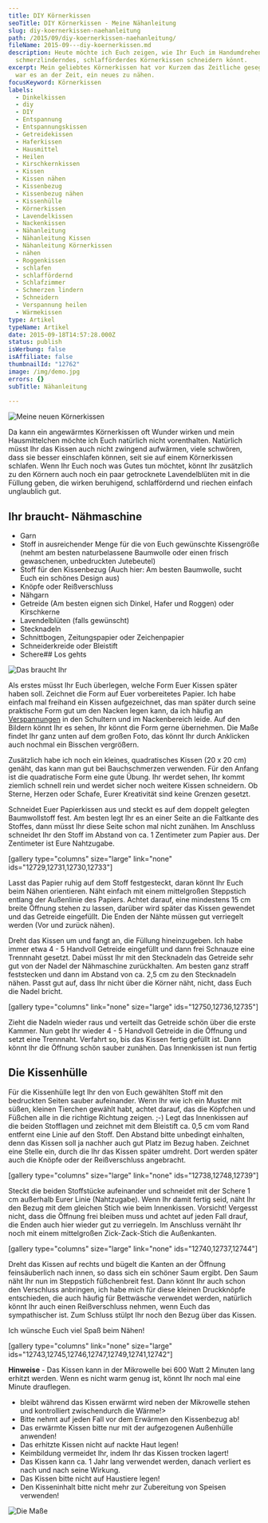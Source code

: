```yaml
---
title: DIY Körnerkissen
seoTitle: DIY Körnerkissen - Meine Nähanleitung
slug: diy-koernerkissen-naehanleitung
path: /2015/09/diy-koernerkissen-naehanleitung/
fileName: 2015-09---diy-koernerkissen.md
description: Heute möchte ich Euch zeigen, wie Ihr Euch im Handumdrehen ein
  schmerzlinderndes, schlafförderdes Körnerkissen schneidern könnt.
excerpt: Mein geliebtes Körnerkissen hat vor Kurzem das Zeitliche gesegnet, also
  war es an der Zeit, ein neues zu nähen.
focusKeyword: Körnerkissen
labels:
  - Dinkelkissen
  - diy
  - DIY
  - Entspannung
  - Entspannungskissen
  - Getreidekissen
  - Haferkissen
  - Hausmittel
  - Heilen
  - Kirschkernkissen
  - Kissen
  - Kissen nähen
  - Kissenbezug
  - Kissenbezug nähen
  - Kissenhülle
  - Körnerkissen
  - Lavendelkissen
  - Nackenkissen
  - Nähanleitung
  - Nähanleitung Kissen
  - Nähanleitung Körnerkissen
  - nähen
  - Roggenkissen
  - schlafen
  - schlaffördernd
  - Schlafzimmer
  - Schmerzen lindern
  - Schneidern
  - Verspannung heilen
  - Wärmekissen
type: Artikel
typeName: Artikel
date: 2015-09-18T14:57:28.000Z
status: publish
isWerbung: false
isAffiliate: false
thumbnailId: "12762"
image: /img/demo.jpg
errors: {}
subTitle: Nähanleitung
  
---
```


![Meine neuen Körnerkissen](http://cardamonchai.com/wp-content/uploads/2015/09/Körnerkissen-44-640x427.jpg "Meine neuen Körnerkissen")

Da kann ein angewärmtes Körnerkissen oft Wunder wirken und mein Hausmittelchen
möchte ich Euch natürlich nicht vorenthalten. Natürlich müsst Ihr das Kissen
auch nicht zwingend aufwärmen, viele schwören, dass sie besser einschlafen
können, seit sie auf einem Körnerkissen schlafen. Wenn Ihr Euch noch was Gutes
tun möchtet, könnt Ihr zusätzlich zu den Körnern auch noch ein paar getrocknete
Lavendelblüten mit in die Füllung geben, die wirken beruhigend, schlaffördernd
und riechen einfach unglaublich gut.

## Ihr braucht- Nähmaschine

- Garn
- Stoff in ausreichender Menge für die von Euch gewünschte Kissengröße (nehmt am
  besten naturbelassene Baumwolle oder einen frisch gewaschenen, unbedruckten
  Jutebeutel)
- Stoff für den Kissenbezug (Auch hier: Am besten Baumwolle, sucht Euch ein
  schönes Design aus)
- Knöpfe oder Reißverschluss
- Nähgarn
- Getreide (Am besten eignen sich Dinkel, Hafer und Roggen) oder Kirschkerne
- Lavendelblüten (falls gewünscht)
- Stecknadeln
- Schnittbogen, Zeitungspapier oder Zeichenpapier
- Schneiderkreide oder Bleistift
- Schere## Los gehts

![Das braucht Ihr](http://cardamonchai.com/wp-content/uploads/2015/09/Körnerkissen-11-640x408.jpg "Das braucht Ihr")

Als erstes müsst Ihr Euch überlegen, welche Form Euer Kissen später haben soll.
Zeichnet die Form auf Euer vorbereitetes Papier. Ich habe einfach mal freihand
ein Kissen aufgezeichnet, das man später durch seine praktische Form gut um den
Nacken legen kann, da ich häufig an
[Verspannungen](/2014/11/auf-dem-weg-zur-tiefenentspannung/) in den Schultern
und im Nackenbereich leide. Auf den Bildern könnt Ihr es sehen, Ihr könnt die
Form gerne übernehmen. Die Maße findet Ihr ganz unten auf dem großen Foto, das
könnt Ihr durch Anklicken auch nochmal ein Bisschen vergrößern.

Zusätzlich habe ich noch ein kleines, quadratisches Kissen (20 x 20 cm) genäht,
das kann man gut bei Bauchschmerzen verwenden. Für den Anfang ist die
quadratische Form eine gute Übung. Ihr werdet sehen, Ihr kommt ziemlich schnell
rein und werdet sicher noch weitere Kissen schneidern. Ob Sterne, Herzen oder
Schafe, Eurer Kreativität sind keine Grenzen gesetzt.

Schneidet Euer Papierkissen aus und steckt es auf dem doppelt gelegten
Baumwollstoff fest. Am besten legt Ihr es an einer Seite an die Faltkante des
Stoffes, dann müsst Ihr diese Seite schon mal nicht zunähen. Im Anschluss
schneidet Ihr den Stoff im Abstand von ca. 1 Zentimeter zum Papier aus. Der
Zentimeter ist Eure Nahtzugabe.

[gallery type="columns" size="large" link="none" ids="12729,12731,12730,12733"]

Lasst das Papier ruhig auf dem Stoff festgesteckt, daran könnt Ihr Euch beim
Nähen orientieren. Näht einfach mit einem mittelgroßen Steppstich entlang der
Außenlinie des Papiers. Achtet darauf, eine mindestens 15 cm breite Öffnung
stehen zu lassen, darüber wird später das Kissen gewendet und das Getreide
eingefüllt. Die Enden der Nähte müssen gut verriegelt werden (Vor und zurück
nähen).

Dreht das Kissen um und fangt an, die Füllung hineinzugeben. Ich habe immer etwa
4 - 5 Handvoll Getreide eingefüllt und dann frei Schnauze eine Trennnaht
gesetzt. Dabei müsst Ihr mit den Stecknadeln das Getreide sehr gut von der Nadel
der Nähmaschine zurückhalten. Am besten ganz straff feststecken und dann im
Abstand von ca. 2,5 cm zu den Stecknadeln nähen. Passt gut auf, dass Ihr nicht
über die Körner näht, nicht, dass Euch die Nadel bricht.

[gallery type="columns" link="none" size="large" ids="12750,12736,12735"]

Zieht die Nadeln wieder raus und verteilt das Getreide schön über die erste
Kammer. Nun gebt Ihr wieder 4 - 5 Handvoll Getreide in die Öffnung und setzt
eine Trennnaht. Verfahrt so, bis das Kissen fertig gefüllt ist. Dann könnt Ihr
die Öffnung schön sauber zunähen. Das Innenkissen ist nun fertig

## Die Kissenhülle

Für die Kissenhülle legt Ihr den von Euch gewählten Stoff mit den bedruckten
Seiten sauber aufeinander. Wenn Ihr wie ich ein Muster mit süßen, kleinen
Tierchen gewählt habt, achtet darauf, das die Köpfchen und Füßchen alle in die
richtige Richtung zeigen. ;-) Legt das Innenkissen auf die beiden Stofflagen und
zeichnet mit dem Bleistift ca. 0,5 cm vom Rand entfernt eine Linie auf den
Stoff. Den Abstand bitte unbedingt einhalten, denn das Kissen soll ja nachher
auch gut Platz im Bezug haben. Zeichnet eine Stelle ein, durch die Ihr das
Kissen später umdreht. Dort werden später auch die Knöpfe oder der
Reißverschluss angebracht.

[gallery type="columns" size="large" link="none" ids="12738,12748,12739"]

Steckt die beiden Stoffstücke aufeinander und schneidet mit der Schere 1 cm
außerhalb Eurer Linie (Nahtzugabe). Wenn Ihr damit fertig seid, näht Ihr den
Bezug mit dem gleichen Stich wie beim Innenkissen. Vorsicht! Vergesst nicht,
dass die Öffnung frei bleiben muss und achtet auf jeden Fall drauf, die Enden
auch hier wieder gut zu verriegeln. Im Anschluss vernäht Ihr noch mit einem
mittelgroßen Zick-Zack-Stich die Außenkanten.

[gallery type="columns" size="large" link="none" ids="12740,12737,12744"]

Dreht das Kissen auf rechts und bügelt die Kanten an der Öffnung feinsäuberlich
nach innen, so dass sich ein schöner Saum ergibt. Den Saum näht Ihr nun im
Steppstich füßchenbreit fest. Dann könnt Ihr auch schon den Verschluss
anbringen, ich habe mich für diese kleinen Druckknöpfe entschieden, die auch
häufig für Bettwäsche verwendet werden, natürlich könnt Ihr auch einen
Reißverschluss nehmen, wenn Euch das sympathischer ist. Zum Schluss stülpt Ihr
noch den Bezug über das Kissen.

Ich wünsche Euch viel Spaß beim Nähen!

[gallery type="columns" link="none" size="large"
ids="12743,12745,12746,12747,12749,12741,12742"]

**Hinweise** - Das Kissen kann in der Mikrowelle bei 600 Watt 2 Minuten lang
erhitzt werden. Wenn es nicht warm genug ist, könnt Ihr noch mal eine Minute
drauflegen.

- bleibt während das Kissen erwärmt wird neben der Mikrowelle stehen und
  kontrolliert zwischendurch die Wärme!&gt;
- Bitte nehmt auf jeden Fall vor dem Erwärmen den Kissenbezug ab!
- Das erwärmte Kissen bitte nur mit der aufgezogenen Außenhülle anwenden!
- Das erhitzte Kissen nicht auf nackte Haut legen!
- Keimbildung vermeidet Ihr, indem Ihr das Kissen trocken lagert!
- Das Kissen kann ca. 1 Jahr lang verwendet werden, danach verliert es nach und
  nach seine Wirkung.
- Das Kissen bitte nicht auf Haustiere legen!
- Den Kisseninhalt bitte nicht mehr zur Zubereitung von Speisen verwenden!

![Die Maße](http://cardamonchai.com/wp-content/uploads/2015/09/Körnerkissen-8-640x427.jpg "[ ](/wp-content/uploads/2015/09/Körnerkissen-8.jpg)  Die Maße")

  